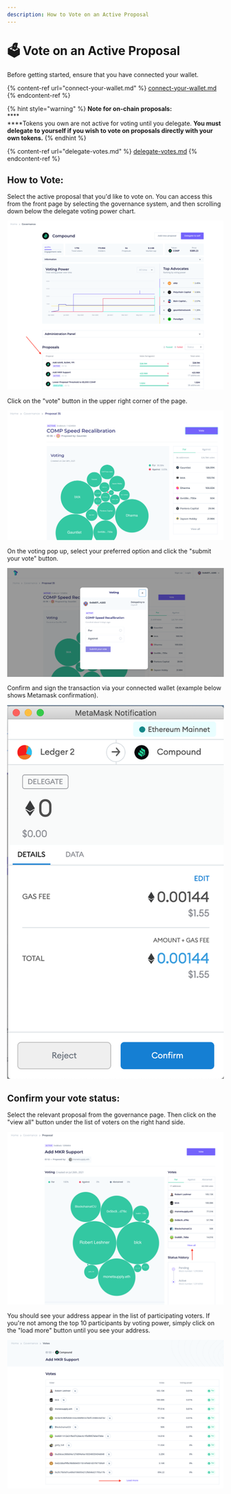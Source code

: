 ```yaml
---
description: How to Vote on an Active Proposal
---
```


# 🗳 Vote on an Active Proposal

Before getting started, ensure that you have connected your wallet.

{% content-ref url="connect-your-wallet.md" %}
[connect-your-wallet.md](connect-your-wallet.md)
{% endcontent-ref %}

{% hint style="warning" %}
**Note for on-chain proposals:** \
****\
****Tokens you own are not active for voting until you delegate. **You must delegate to yourself if you wish to vote on proposals directly with your own tokens.**
{% endhint %}

{% content-ref url="delegate-votes.md" %}
[delegate-votes.md](delegate-votes.md)
{% endcontent-ref %}

## How to Vote:

Select the active proposal that you'd like to vote on. You can access this from the front page by selecting the governance system, and then scrolling down below the delegate voting power chart.

![](<../../.gitbook/assets/image (117).png>)

Click on the "vote" button in the upper right corner of the page.

![](<../../.gitbook/assets/image (47).png>)

On the voting pop up, select your preferred option and click the "submit your vote" button.

![](<../../.gitbook/assets/image (49).png>)

Confirm and sign the transaction via your connected wallet (example below shows Metamask confirmation).

![](<../../.gitbook/assets/image (40).png>)

## Confirm your vote status:

Select the relevant proposal from the governance page. Then click on the "view all" button under the list of voters on the right hand side.

![](<../../.gitbook/assets/image (118).png>)

You should see your address appear in the list of participating voters. If you're not among the top 10 participants by voting power, simply click on the "load more" button until you see your address.

![](<../../.gitbook/assets/image (119).png>)
